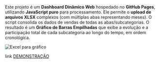 Este projeto é um **Dashboard Dinâmico Web** hospedado no **GitHub Pages**, utilizando **JavaScript puro** para processamento. Ele permite o **upload de arquivos XLSX** complexos (com múltiplas abas representando meses). O script consolida os dados de vendas de todas as abas/subcategorias. O resultado é um **Gráfico de Barras Empilhadas** que exibe a evolução e a participação total de cada subcategoria ao longo do tempo, em ordem cronológica.

![Excel para gráfico](http://rilen.github.io/portfolio_ds/images/gallery/thumbs/01.jpg "Excel para gráfico")

link <a href="https://rilen.github.io/graph_xlsx/" target="_blank">DEMONSTRAÇÃO</a>
